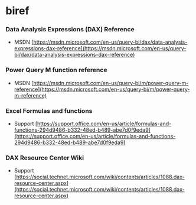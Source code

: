 # biref

### Data Analysis Expressions (DAX) Reference
- MSDN [https://msdn.microsoft.com/en-us/query-bi/dax/data-analysis-expressions-dax-reference](https://msdn.microsoft.com/en-us/query-bi/dax/data-analysis-expressions-dax-reference)

### Power Query M function reference
- MSDN [https://msdn.microsoft.com/en-us/query-bi/m/power-query-m-reference](https://msdn.microsoft.com/en-us/query-bi/m/power-query-m-reference)

### Excel Formulas and functions
- Support [https://support.office.com/en-us/article/formulas-and-functions-294d9486-b332-48ed-b489-abe7d0f9eda9](https://support.office.com/en-us/article/formulas-and-functions-294d9486-b332-48ed-b489-abe7d0f9eda9)

### DAX Resource Center Wiki
- Support [https://social.technet.microsoft.com/wiki/contents/articles/1088.dax-resource-center.aspx](https://social.technet.microsoft.com/wiki/contents/articles/1088.dax-resource-center.aspx)
